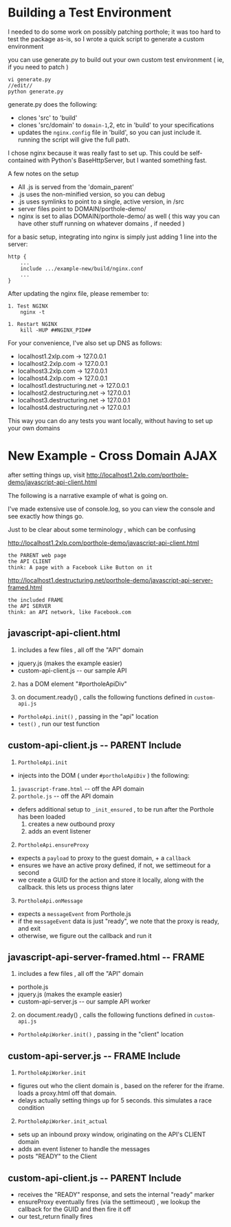 # Building a Test Environment

I needed to do some work on possibly patching porthole; it was too hard to test the package as-is, so I wrote a quick script to generate a custom environment

you can use generate.py to build out your own custom test environment ( ie, if you need to patch )

    vi generate.py
    //edit//
    python generate.py

generate.py does the following:

* clones 'src' to 'build'
* clones 'src/domain' to `domain-1`,2, etc  in 'build' to your specifications
* updates the `nginx.config` file in 'build', so you can just include it.  running the script will give the full path.

I chose nginx because it was really fast to set up.  This could be self-contained with Python's BaseHttpServer, but I wanted something fast.

A few notes on the setup

* All .js is served from the 'domain_parent'
* .js uses the non-minified version, so you can debug
* .js uses symlinks to point to a single, active version, in /src
* server files point to DOMAIN/porthole-demo/
* nginx is set to alias DOMAIN/porthole-demo/ as well ( this way you can have other stuff running on whatever domains , if needed )


for a basic setup, integrating into nginx is simply just adding 1 line into the server:

	http {
		...
		include .../example-new/build/nginx.conf
		...
	}

After updating the nginx file, please remember to:

	1. Test NGINX
		nginx -t

	1. Restart NGINX
		kill -HUP ##NGINX_PID##


For your convenience, I've also set up DNS as follows:

* localhost1.2xlp.com -> 127.0.0.1
* localhost2.2xlp.com -> 127.0.0.1
* localhost3.2xlp.com -> 127.0.0.1
* localhost4.2xlp.com -> 127.0.0.1
* localhost1.destructuring.net -> 127.0.0.1
* localhost2.destructuring.net -> 127.0.0.1
* localhost3.destructuring.net -> 127.0.0.1
* localhost4.destructuring.net -> 127.0.0.1

This way you can do any tests you want locally, without having to set up your own domains


# New Example - Cross Domain AJAX

after setting things up, visit http://localhost1.2xlp.com/porthole-demo/javascript-api-client.html

The following is a narrative example of what is going on.

I've made extensive use of console.log, so you can view the console and see exactly how things go.

Just to be clear about some terminology , which can be confusing

http://localhost1.2xlp.com/porthole-demo/javascript-api-client.html

	the PARENT web page
	the API CLIENT
	think: A page with a Facebook Like Button on it

http://localhost1.destructuring.net/porthole-demo/javascript-api-server-framed.html

	the included FRAME
	the API SERVER
	think: an API network, like Facebook.com


## javascript-api-client.html

1. includes a few files , all off the "API" domain

 * jquery.js (makes the example easier)
 * custom-api-client.js -- our sample API

2. has a DOM element "#portholeApiDiv"

3. on document.ready() , calls the following functions defined in `custom-api.js`

 *  `PortholeApi.init()` , passing in the "api" location
 *  `test()` , run our test function

## custom-api-client.js -- PARENT Include

1. `PortholeApi.init`

 * injects into the DOM ( under `#portholeApiDiv` ) the following:

  1. `javascript-frame.html` -- off the API domain
  2. `porthole.js` -- off the API domain

 * defers additional setup to `_init_ensured` , to be run after the Porthole has been loaded
    1. creates a new outbound proxy
    2. adds an event listener


2. `PortholeApi.ensureProxy`

 * expects a `payload` to proxy to the guest domain, + a `callback`
 * ensures we have an active proxy defined, if not, we settimeout for a second
 * we create a GUID for the action and store it locally, along with the callback.  this lets us process thigns later


3. `PortholeApi.onMessage`

 * expects a `messageEvent` from Porthole.js
 * if the `messageEvent` data is just "ready", we note that the proxy is ready, and exit
 * otherwise, we figure out the callback and run it


## javascript-api-server-framed.html -- FRAME

1. includes a few files , all off the "API" domain

 * porthole.js
 * jquery.js (makes the example easier)
 * custom-api-server.js -- our sample API worker

2. on document.ready() , calls the following functions defined in `custom-api.js`

 *  `PortholeApiWorker.init()` , passing in the "client" location


## custom-api-server.js -- FRAME Include

1. `PortholeApiWorker.init`
 * figures out who the client domain is , based on the referer for the iframe. loads a proxy.html off that domain.
 * delays actually setting things up for 5 seconds.  this simulates a race condition

2. `PortholeApiWorker.init_actual`

 * sets up an inbound proxy window, originating on the API's CLIENT domain
 * adds an event listener to handle the messages
 * posts "READY" to the Client


## custom-api-client.js -- PARENT Include

 * receives the "READY" response, and sets the internal "ready" marker
 * ensureProxy eventually fires (via the settimeout) , we lookup the callback for the GUID and then fire it off
 * our test_return finally fires


